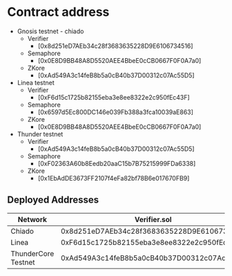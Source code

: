 # Contract address

- Gnosis testnet - chiado
  - Verifier 
    - [0x8d251eD7AEb34c28f3683635228D9E6106734516]
  - Semaphore
    - [0x0E8D9BB48A8D5520AEE4BbeE0cCB0667F0F0A7a0]
  - ZKore
    - [0xAd549A3c14feB8b5a0cB40b37D00312c07Ac55D5]
- Linea testnet 
  - Verifier
    - [0xF6d15c1725b82155eba3e8ee8322e2c950fEc43F]
  - Semaphore
    - [0x6597d5Ec800DC146e039Fb388a3fca10039aE863]
  - ZKore
    - [0x0E8D9BB48A8D5520AEE4BbeE0cCB0667F0F0A7a0]
- Thunder testnet
  - Verifier
    - [0xAd549A3c14feB8b5a0cB40b37D00312c07Ac55D5]
  - Semaphore
    - [0xF02363A60b8Eedb20aaC15b7B75215999FDa6338]
  - ZKore
    - [0x1EbAdDE3673FF2107f4eFa82bf78B6e017670FB9]

## Deployed Addresses

| Network | Verifier.sol | Semaphore.sol | ZKore.sol |
| ------- | ----------- | ---------------------- | ----------------------- |
| Chiado  | 0x8d251eD7AEb34c28f3683635228D9E6106734516 | 0x0E8D9BB48A8D5520AEE4BbeE0cCB0667F0F0A7a0 | 0xAd549A3c14feB8b5a0cB40b37D00312c07Ac55D5 |
| Linea   | 0xF6d15c1725b82155eba3e8ee8322e2c950fEc43F | 0x6597d5Ec800DC146e039Fb388a3fca10039aE863 | 0x0E8D9BB48A8D5520AEE4BbeE0cCB0667F0F0A7a0 |
| ThunderCore Testnet  | 0xAd549A3c14feB8b5a0cB40b37D00312c07Ac55D5 | 0xF02363A60b8Eedb20aaC15b7B75215999FDa6338 | 0x1EbAdDE3673FF2107f4eFa82bf78B6e017670FB9 |